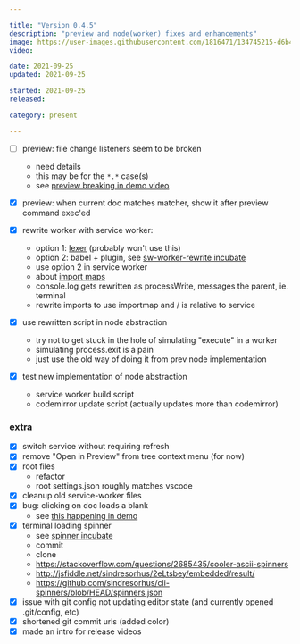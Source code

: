 ```yaml
---

title: "Version 0.4.5"
description: "preview and node(worker) fixes and enhancements"
image: https://user-images.githubusercontent.com/1816471/134745215-d6b41040-1762-4a1d-a632-ab90eaed996e.png
video:

date: 2021-09-25
updated: 2021-09-25

started: 2021-09-25
released:

category: present

---
```


- [ ] preview: file change listeners seem to be broken
	- need details
	- this may be for the `*.*` case(s)
	- see [preview breaking in demo video](https://youtu.be/7T-L-MBFoE4?t=512)
- [X] preview: when current doc matches matcher, show it after preview command exec'ed

- [X] rewrite worker with service worker:
	- option 1: [lexer](https://github.com/guybedford/es-module-lexer) (probably won't use this)
	- option 2: babel + plugin, see [sw-worker-rewrite incubate](https://github.com/crosshj/fiug-incubator/tree/main/1ncubate/sw-worker-rewrite)
	- use option 2 in service worker
	- about [import maps](https://github.com/WICG/import-maps)
	- console.log gets rewritten as processWrite, messages the parent, ie. terminal
	- rewrite imports to use importmap and / is relative to service
- [X] use rewritten script in node abstraction
	- try not to get stuck in the hole of simulating "execute" in a worker
	- simulating process.exit is a pain
	- just use the old way of doing it from prev node implementation
- [X] test new implementation of node abstraction
	- service worker build script
 	- codemirror update script (actually updates more than codemirror)	 	


### extra
- [X] switch service without requiring refresh
- [X] remove "Open in Preview" from tree context menu (for now)
- [X] root files
	- refactor
	- root settings.json roughly matches vscode
- [X] cleanup old service-worker files
- [X] bug: clicking on doc loads a blank
	- see [this happening in demo](https://youtu.be/jPt3nVPCiZ4?t=384)
- [X] terminal loading spinner
	- see [spinner incubate](https://github.com/crosshj/fiug-incubator/tree/main/1ncubate/terminal-spinner)
	- commit
	- clone
	- https://stackoverflow.com/questions/2685435/cooler-ascii-spinners
	- http://jsfiddle.net/sindresorhus/2eLtsbey/embedded/result/
	- https://github.com/sindresorhus/cli-spinners/blob/HEAD/spinners.json
- [X] issue with git config not updating editor state (and currently opened .git/config, etc)
- [X] shortened git commit urls (added color)
- [X] made an intro for release videos
